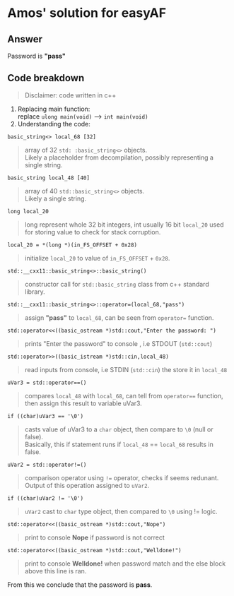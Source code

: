 # Amos' solution for easyAF  

## Answer  
Password is **"pass"**  

## Code breakdown  

> Disclaimer: code written in c++  

1. Replacing main function:  
replace `ulong main(void)` --> `int main(void)`  
2. Understanding the code:  

`basic_string<> local_68 [32]`  
> array of 32 `std: :basic_string<>` objects.  
Likely a placeholder from decompilation, possibly representing a single string.  

`basic_string local_48 [40]`
> array of 40 `std::basic_string<>` objects.  
Likely a single string.  

`long local_20`  
> long represent whole 32 bit integers, int usually 16 bit
`local_20` used for storing value to check for stack corruption.  

`local_20 = *(long *)(in_FS_OFFSET + 0x28)`  
> initialize `local_20` to value of `in_FS_OFFSET` + `0x28`.  

`std::__cxx11::basic_string<>::basic_string()`  
> constructor call for `std::basic_string` class from c++ standard library.  

`std::__cxx11::basic_string<>::operator=(local_68,"pass")`
> assign **"pass"** to `local_68`, can be seen from `operator=` function.  

`std::operator<<((basic_ostream *)std::cout,"Enter the password: ")`  
> prints "Enter the password" to console , i.e STDOUT (`std::cout`)  

`std::operator>>((basic_istream *)std::cin,local_48)`  
> read inputs from console, i.e STDIN (`std::cin`) the store it in `local_48`  

`uVar3 = std::operator==()`  
> compares `local_48` with `local_68`, can tell from `operator==` function, then assign this result to variable uVar3.  

`if ((char)uVar3 == '\0')`  
> casts value of uVar3 to a `char` object, then compare to `\0` (null or false).  
> Basically, this if statement runs if `local_48` == `local_68` results in false.  

`uVar2 = std::operator!=()`  
> comparison operator using `!=` operator, checks if seems redunant. Output of this operation assigned to `uVar2`.

`if ((char)uVar2 != '\0')`  
> `uVar2` cast to `char` type object, then compared to `\0` using != logic. 

`std::operator<<((basic_ostream *)std::cout,"Nope")`  
> print to console **Nope** if password is not correct  

`std::operator<<((basic_ostream *)std::cout,"Welldone!")`  
> print to console **Welldone!** when password match and the else block above this line is ran.

From this we conclude that the password is **pass**.









